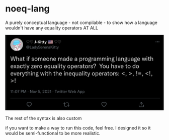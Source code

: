 # noeq-lang
A purely conceptual language - not compilable - to show how a language wouldn't have any equality operators AT ALL

![What if someone made a programming language with exactly zero equality operators?  You have to do everything with the inequality operators: <, >, !=, <!, >!](./2021-11-05_23-46.png)

The rest of the syntax is also custom

if you want to make a way to run this code, feel free. I designed it so it would be semi-functional to be more realistic.